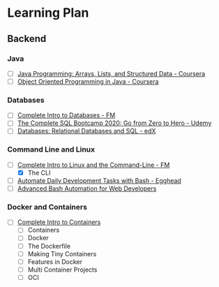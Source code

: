 # Learning Plan

## Backend

### Java

- [ ] [Java Programming: Arrays, Lists, and Structured Data - Coursera](https://www.coursera.org/learn/java-programming-arrays-lists-data)
- [ ] [Object Oriented Programming in Java - Coursera](https://www.coursera.org/learn/object-oriented-java)

### Databases

- [ ] [Complete Intro to Databases - FM](https://frontendmasters.com/courses/databases/)
- [ ] [The Complete SQL Bootcamp 2020: Go from Zero to Hero - Udemy](https://www.udemy.com/course/the-complete-sql-bootcamp/)
- [ ] [Databases: Relational Databases and SQL - edX](https://courses.edx.org/courses/course-v1:StanfordOnline+SOE.YDB-SQL0001+2T2020/course/)

### Command Line and Linux

- [ ] [Complete Intro to Linux and the Command-Line - FM](https://frontendmasters.com/courses/linux-command-line/)
  - [x] The CLI
- [ ] [Automate Daily Development Tasks with Bash - Egghead](https://egghead.io/courses/automate-daily-development-tasks-with-bash)
- [ ] [Advanced Bash Automation for Web Developers](https://egghead.io/courses/advanced-bash-automation-for-web-developers)

### Docker and Containers

- [ ] [Complete Intro to Containers](https://frontendmasters.com/courses/complete-intro-containers/)
  - [ ] Containers
  - [ ] Docker
  - [ ] The Dockerfile
  - [ ] Making Tiny Containers
  - [ ] Features in Docker
  - [ ] Multi Container Projects
  - [ ] OCI
